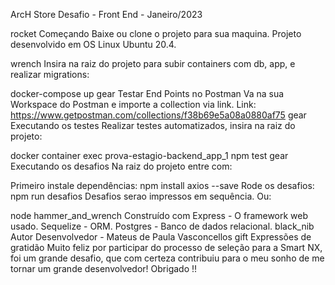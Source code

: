 ArcH Store
Desafio - Front End - Janeiro/2023

rocket Começando
Baixe ou clone o projeto para sua maquina.
Projeto desenvolvido em OS Linux Ubuntu 20.4.

wrench
Insira na raiz do projeto para subir containers com db, app, e realizar migrations:

docker-compose up
gear Testar End Points no Postman
Va na sua Workspace do Postman e importe a collection via link.
Link:
https://www.getpostman.com/collections/f38b69e5a08a0880af75
gear Executando os testes
Realizar testes automatizados, insira na raiz do projeto:

docker container exec prova-estagio-backend_app_1 npm test
gear Executando os desafios
Na raiz do projeto entre com:

Primeiro instale dependências:
npm install axios --save
Rode os desafios:
npm run desafios
Desafios serao impressos em sequência.
Ou:

node <nome do arquivo>
hammer_and_wrench Construído com
Express - O framework web usado.
Sequelize - ORM.
Postgres - Banco de dados relacional.
black_nib Autor
Desenvolvedor - Mateus de Paula Vasconcellos
gift Expressões de gratidão
Muito feliz por participar do processo de seleção para a Smart NX, foi um grande desafio, que com certeza contribuiu para o meu sonho de me tornar um grande desenvolvedor! Obrigado !!
